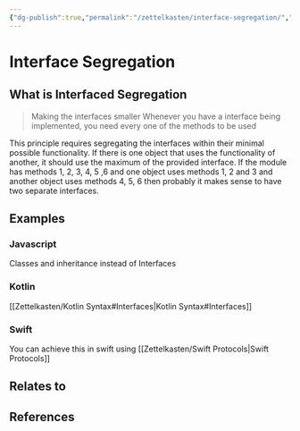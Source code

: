 ```yaml
---
{"dg-publish":true,"permalink":"/zettelkasten/interface-segregation/","title":"Interface Segregation","tags":["status/todo","core/tech/fundamentals/principles"],"noteIcon":"","created":"2023-10-27T12:05:28.822+01:00","updated":"2023-10-27T12:12:16.802+01:00"}
---
```



# Interface Segregation

## What is Interfaced Segregation
> Making the interfaces smaller
> Whenever you have a interface being implemented, you need every one of the methods to be used


This principle requires segregating the interfaces within their minimal possible functionality. If there is one object that uses the functionality of another, it should use the maximum of the provided interface. If the module has methods 1, 2, 3, 4, 5 ,6 and one object uses methods 1, 2 and 3 and another object uses methods 4, 5, 6 then probably it makes sense to have two separate interfaces.


## Examples

### Javascript
Classes and inheritance instead of Interfaces
### Kotlin
[[Zettelkasten/Kotlin Syntax#Interfaces\|Kotlin Syntax#Interfaces]]

### Swift
You can achieve this in swift using  [[Zettelkasten/Swift Protocols\|Swift Protocols]]

## Relates to
## References
